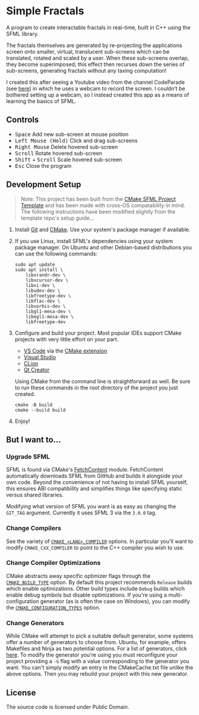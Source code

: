 # Simple Fractals

A program to create interactable fractals in real-time, built in C++ using the SFML library.

The fractals themselves are generated by re-projecting the applications screen onto smaller, virtual, translucent sub-screens which can be translated, rotated and scaled by a user. When these sub-screens overlap, they become superimposed; this effect then recurses down the series of sub-screens, generating fractals without any taxing computation!

I created this after seeing a Youtube video from the channel CodeParade (see <a href="https://www.youtube.com/watch?v=Pv26QAOcb6Q&t=0s" target="_blank">here</a>) in which he uses a webcam to record the screen. I couldn't be bothered setting up a webcam, so I instead created this app as a means of learning the basics of SFML.

## Controls
- <kbd>Space</kbd> Add new sub-screen at mouse position
- <kbd>Left Mouse (Hold)</kbd> Click and drag sub-screens
- <kbd>Right Mouse</kbd> Delete hovered sub-screen
- <kbd>Scroll</kbd> Rotate hovered sub-screen
- <kbd>Shift</kbd> + <kbd>Scroll</kbd>  Scale hovered sub-screen
- <kbd>Esc</kbd> Close the program

## Development Setup

> Note: This project has been built from the [CMake SFML Project Template](https://github.com/SFML/cmake-sfml-project) and has been made with cross-OS compatability in mind. The following instructions have been modified slightly from the template repo's setup guide...

1. Install [Git](https://git-scm.com/downloads) and [CMake](https://cmake.org/download/). Use your system's package manager if available.
2. If you use Linux, install SFML's dependencies using your system package manager. On Ubuntu and other Debian-based distributions you can use the following commands:
   ```
   sudo apt update
   sudo apt install \
       libxrandr-dev \
       libxcursor-dev \
       libxi-dev \
       libudev-dev \
       libfreetype-dev \
       libflac-dev \
       libvorbis-dev \
       libgl1-mesa-dev \
       libegl1-mesa-dev \
       libfreetype-dev
   ```
3. Configure and build your project. Most popular IDEs support CMake projects with very little effort on your part.

   - [VS Code](https://code.visualstudio.com) via the [CMake extension](https://code.visualstudio.com/docs/cpp/cmake-linux)
   - [Visual Studio](https://docs.microsoft.com/en-us/cpp/build/cmake-projects-in-visual-studio?view=msvc-170)
   - [CLion](https://www.jetbrains.com/clion/features/cmake-support.html)
   - [Qt Creator](https://doc.qt.io/qtcreator/creator-project-cmake.html)

   Using CMake from the command line is straightforward as well.
   Be sure to run these commands in the root directory of the project you just created.

   ```
   cmake -B build
   cmake --build build
   ```

4. Enjoy!

## But I want to...

### Upgrade SFML

SFML is found via CMake's [FetchContent](https://cmake.org/cmake/help/latest/module/FetchContent.html) module.
FetchContent automatically downloads SFML from GitHub and builds it alongside your own code.
Beyond the convenience of not having to install SFML yourself, this ensures ABI compatibility and simplifies things like specifying static versus shared libraries.

Modifying what version of SFML you want is as easy as changing the `GIT_TAG` argument.
Currently it uses SFML 3 via the `3.0.0` tag.

### Change Compilers

See the variety of [`CMAKE_<LANG>_COMPILER`](https://cmake.org/cmake/help/latest/variable/CMAKE_LANG_COMPILER.html) options.
In particular you'll want to modify `CMAKE_CXX_COMPILER` to point to the C++ compiler you wish to use.

### Change Compiler Optimizations

CMake abstracts away specific optimizer flags through the [`CMAKE_BUILD_TYPE`](https://cmake.org/cmake/help/latest/variable/CMAKE_BUILD_TYPE.html) option.
By default this project recommends `Release` builds which enable optimizations.
Other build types include `Debug` builds which enable debug symbols but disable optimizations.
If you're using a multi-configuration generator (as is often the case on Windows), you can modify the [`CMAKE_CONFIGURATION_TYPES`](https://cmake.org/cmake/help/latest/variable/CMAKE_CONFIGURATION_TYPES.html#variable:CMAKE_CONFIGURATION_TYPES) option.

### Change Generators

While CMake will attempt to pick a suitable default generator, some systems offer a number of generators to choose from.
Ubuntu, for example, offers Makefiles and Ninja as two potential options.
For a list of generators, click [here](https://cmake.org/cmake/help/latest/manual/cmake-generators.7.html).
To modify the generator you're using you must reconfigure your project providing a `-G` flag with a value corresponding to the generator you want.
You can't simply modify an entry in the CMakeCache.txt file unlike the above options.
Then you may rebuild your project with this new generator.

## License

The source code is licensed under Public Domain.
